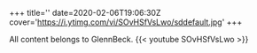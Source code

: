 +++
title=''
date=2020-02-06T19:06:30Z
cover='https://i.ytimg.com/vi/SOvHSfVsLwo/sddefault.jpg'
+++

All content belongs to GlennBeck.
{{< youtube SOvHSfVsLwo >}}
